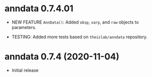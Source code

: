 # anndata 0.7.4.01

* NEW FEATURE `AnnData()`: Added `obsp`, `varp`, and `raw` objects to parameters.

* TESTING: Added more tests based on `theislab/anndata` repository.

# anndata 0.7.4 (2020-11-04)

* Initial release

